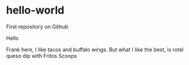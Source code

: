 # hello-world
First repository on Github

Hello

Frank here, I like tacos and buffalo wings. But what I like the best, is rotel queso dip with Fritos Scoops
